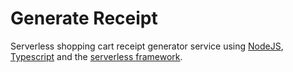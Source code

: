 # Generate Receipt

Serverless shopping cart receipt generator service using [NodeJS](https://nodejs.org),
[Typescript](https://www.typescriptlang.org/) and the [serverless framework](https://serverless.com/).
